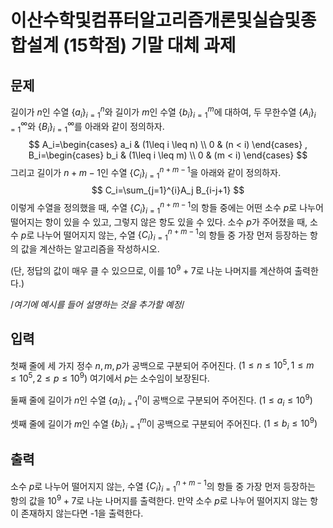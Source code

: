 # 이산수학및컴퓨터알고리즘개론및실습및종합설계 (15학점) 기말 대체 과제

## 문제

길이가 $n$인 수열 $\{a_i\}_{i=1}^{n}$와 길이가 $m$인 수열 $\{b_i\}_{i=1}^{m}$에 대하여, 두 무한수열 $\{A_i\}_{i=1}^{\infty}$와 $\{B_i\}_{i=1}^{\infty}$를 아래와 같이 정의하자.
$$
A_i=\begin{cases}
		a_i & (1\leq i \leq n) \\
		0 & (n < i)
	\end{cases}
,
B_i=\begin{cases}
		b_i & (1\leq i \leq m) \\
		0 & (m < i)
	\end{cases}
$$
그리고 길이가 $n+m-1$인 수열 $\{C_i\}_{i=1}^{n+m-1}$을 아래와 같이 정의하자.
$$
C_i=\sum_{j=1}^{i}A_j B_{i-j+1}
$$
이렇게 수열을 정의했을 때, 수열 $\{C_i\}_{i=1}^{n+m-1}$의 항들 중에는 어떤 소수 $p$로 나누어떨어지는 항이 있을 수 있고, 그렇지 않은 항도 있을 수 있다. 소수 $p$가 주어졌을 때, 소수 $p$로 나누어 떨어지지 않는, 수열 $\{C_i\}_{i=1}^{n+m-1}$의 항들 중 가장 먼저 등장하는 항의 값을 계산하는 알고리즘을 작성하시오.

(단, 정답의 값이 매우 클 수 있으므로, 이를 $10^9+7$로 나눈 나머지를 계산하여 출력한다.)

/*여기에 예시를 들어 설명하는 것을 추가할 예정*/


## 입력

첫째 줄에 세 가지 정수 $n, m, p$가 공백으로 구분되어 주어진다. $(1\leq n \leq 10^5, 1\leq m \leq 10^5, 2\leq p \leq 10^9)$ 여기에서 $p$는 소수임이 보장된다.

둘째 줄에 길이가 $n$인 수열 $\{a_i\}_{i=1}^{n}$이 공백으로 구분되어 주어진다. $(1\leq a_i \leq 10^9)$

셋째 줄에 길이가 $m$인 수열 $\{b_i\}_{i=1}^{m}$이 공백으로 구분되어 주어진다. $(1\leq b_i \leq 10^9)$



## 출력

소수 $p$로 나누어 떨어지지 않는, 수열 $\{C_i\}_{i=1}^{n+m-1}$의 항들 중 가장 먼저 등장하는 항의 값을 $10^9+7$로 나눈 나머지를 출력한다. 만약 소수 $p$로 나누어 떨어지지 않는 항이 존재하지 않는다면 -1을 출력한다.

